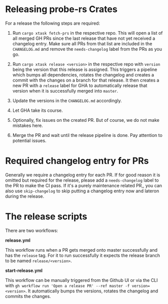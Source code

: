# Releasing probe-rs Crates

For a release the following steps are required:

1. Run `cargo xtask fetch-prs` in the respective repo. This will open a list of all merged GH PRs since the last release that have not yet received a changelog entry. Make sure all PRs from that list are included in the `CHANGELOG.md` and remove the `needs-changelog` label from the PRs as you go.

2. Run `cargo xtask release <version>` in the respective repo with `version` being the version that this release is assigned. This triggers a pipeline which bumps all dependencies, rotates the changelog and creates a commit with the changes on a branch for that release. It then creates a new PR with a `release` label for GHA to automatically release that version when it is successfully merged into `master`.

3. Update the versions in the `CHANGELOG.md` accordingly.

4. Let GHA take its course.

5. Optionally, fix issues on the created PR. But of course, we do not make mistakes here.

6. Merge the PR and wait until the release pipeline is done. Pay attention to potential issues.

# Required changelog entry for PRs

Generally we require a changelog entry for each PR. If for good reason it is omitted but required for the release, please add a `needs-changelog` label to the PR to make the CI pass. If it's a purely maintenance related PR,, you can also use `skip-changelog` to skip putting a changelog entry now and lateron during the release.

# The release scripts

There are two workflows:

**release.yml**

This workflow runs when a PR gets merged onto master successfully and has the `release` tag. For it to run successfully it expects the release branch to be named `release/<version>`.

**start-release.yml**

This workflow can be manually triggered from the Github UI or via the CLI with `gh workflow run 'Open a release PR' --ref master -f version=<version>`. It automatically bumps the versions, rotates the changelog and commits the changes.
